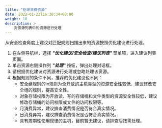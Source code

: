```yaml
---
title: "处理浪费资源"
date: 2022-01-22T16:30:34+08:00
weight: 10
description: >
    对资源列表中的资源进行处理
---
```


从安全检查角度上建议对匹配规则扫描出来的资源按照优化建议进行处理。

1. 在左侧导航栏，选择 **_"优化建议/安全检查/建议列表"_** 菜单项，进入建议列表页面。
2. 单击资源右侧操作列 **_"处理"_** 按钮，弹出处理对话框。
3. 请根据优化建议对资源进行处理或忽略处理该资源。
4. 根据规则的条件不同，推荐的优化建议也不同：
    - 安全组规则的in规则为全开放的主机类型的资源安全性较低，建议修改安全组的规则，提高安全性。
    - 对象存储权限为开放读、写的存储桶和文件类型的资源安全性较低，建议修改存储桶的访问权限或文件的访问权限等。
    - 月消费异常，建议排查消费情况是否符合真实情况。
    - 日消费异常，建议排查消费情况是否符合真实情况。
    - 具有周期性使用规律的主机，目前暂无建议，请排查后按需处理。